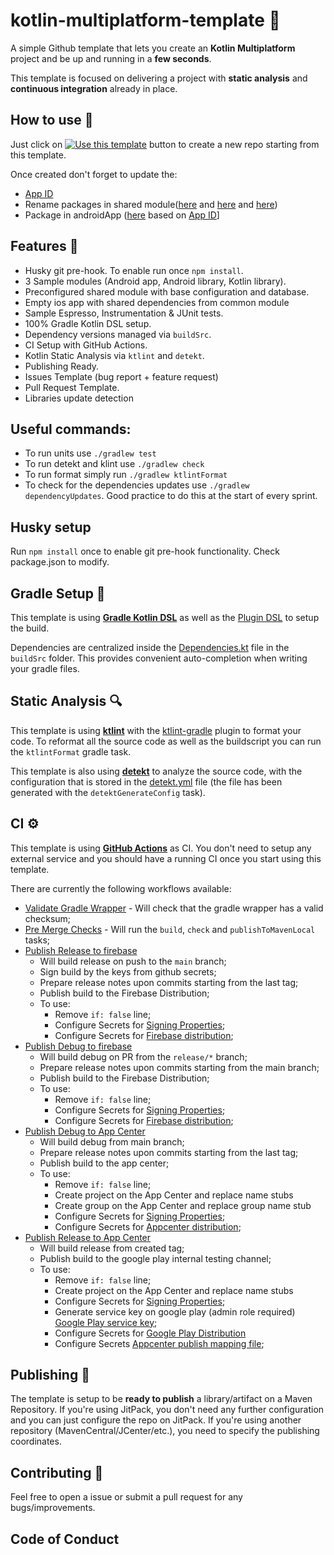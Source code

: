 # kotlin-multiplatform-template 🤖

A simple Github template that lets you create an **Kotlin Multiplatform** project and be up and running in a **few seconds**. 

This template is focused on delivering a project with **static analysis** and **continuous integration** already in place.

## How to use 👣

Just click on [![Use this template](https://img.shields.io/badge/-Use%20this%20template-brightgreen)](https://github.com/CoreWillSoft/kmp-mobile-template/generate) button to create a new repo starting from this template.

Once created don't forget to update the:
- [App ID](buildSrc/src/main/java/Coordinates.kt)
- Rename packages in shared module([here](shared/src/androidMain/kotlin) and [here](shared/src/commonMain/kotlin) and [here](shared/src/iosMain/kotlin))
- Package in androidApp ([here](androidApp/src/main) based on [App ID](buildSrc/src/main/java/Coordinates.kt)]

## Features 🎨

- Husky git pre-hook. To enable run once `npm install`. 
- 3 Sample modules (Android app, Android library, Kotlin library).
- Preconfigured shared module with base configuration and database. 
- Empty ios app with shared dependencies from common module
- Sample Espresso, Instrumentation & JUnit tests.
- 100% Gradle Kotlin DSL setup.
- Dependency versions managed via `buildSrc`.
- CI Setup with GitHub Actions.
- Kotlin Static Analysis via `ktlint` and `detekt`.
- Publishing Ready.
- Issues Template (bug report + feature request)
- Pull Request Template.
- Libraries update detection

## Useful commands:

- To run units use `./gradlew test`
- To run detekt and klint use `./gradlew check`
- To run format simply run `./gradlew ktlintFormat`
- To check for the dependencies updates use `./gradlew dependencyUpdates`. Good practice to do this at the start of every sprint.

## Husky setup

Run `npm install` once to enable git pre-hook functionality. Check package.json to modify.

## Gradle Setup 🐘

This template is using [**Gradle Kotlin DSL**](https://docs.gradle.org/current/userguide/kotlin_dsl.html) as well as the [Plugin DSL](https://docs.gradle.org/current/userguide/plugins.html#sec:plugins_block) to setup the build.

Dependencies are centralized inside the [Dependencies.kt](buildSrc/src/main/java/Dependencies.kt) file in the `buildSrc` folder. This provides convenient auto-completion when writing your gradle files.

## Static Analysis 🔍

This template is using [**ktlint**](https://github.com/pinterest/ktlint) with the [ktlint-gradle](https://github.com/jlleitschuh/ktlint-gradle) plugin to format your code. To reformat all the source code as well as the buildscript you can run the `ktlintFormat` gradle task.

This template is also using [**detekt**](https://github.com/detekt/detekt) to analyze the source code, with the configuration that is stored in the [detekt.yml](quality/detekt/detekt.yml) file (the file has been generated with the `detektGenerateConfig` task).

## CI ⚙️

This template is using [**GitHub Actions**](https://github.com/corewillsoft/kotlin-android-template/actions) as CI. You don't need to setup any external service and you should have a running CI once you start using this template.

There are currently the following workflows available:
- [Validate Gradle Wrapper](.github/workflows/gradle-wrapper-validation.yml) - Will check that the gradle wrapper has a valid checksum;
- [Pre Merge Checks](.github/workflows/pre-merge.yaml) - Will run the `build`, `check` and `publishToMavenLocal` tasks;
- [Publish Release to firebase](.github/workflows/publish_release.yaml)
    - Will build release on push to the `main` branch;
    - Sign build by the keys from github secrets;
    - Prepare release notes upon commits starting from the last tag;
    - Publish build to the Firebase Distribution;
    - To use:
        - Remove `if: false` line;
        - Configure Secrets for [Signing Properties](https://github.com/r0adkll/sign-android-release);
        - Configure Secrets for [Firebase distribution](https://github.com/wzieba/Firebase-Distribution-Github-Action);
- [Publish Debug to firebase](.github/workflows/publish_debug.yaml)
    - Will build debug on PR from the `release/*` branch;
    - Prepare release notes upon commits starting from the main branch;
    - Publish build to the Firebase Distribution;
    - To use:
        - Remove `if: false` line;
        - Configure Secrets for [Signing Properties](https://github.com/r0adkll/sign-android-release);
        - Configure Secrets for [Firebase distribution](https://github.com/wzieba/Firebase-Distribution-Github-Action);
- [Publish Debug to App Center](.github/workflows/beta-to-testers-app-center.yaml)
    - Will build debug from main branch;
    - Prepare release notes upon commits starting from the last tag;
    - Publish build to the app center;
    - To use:
        - Remove `if: false` line;
        - Create project on the App Center and replace name stubs
        - Create group on the App Center and replace group name stub
        - Configure Secrets for [Signing Properties](https://github.com/r0adkll/sign-android-release);
        - Configure Secrets for [Appcenter distribution](https://github.com/wzieba/AppCenter-Github-Action);
- [Publish Release to App Center](.github/workflows/release-to-internal-google-play.yaml)
    - Will build release from created tag;
    - Publish build to the google play internal testing channel;
    - To use:
        - Remove `if: false` line;
        - Create project on the App Center and replace name stubs
        - Configure Secrets for [Signing Properties](https://github.com/r0adkll/sign-android-release);
        - Generate service key on google play (admin role required) [Google Play service key](https://corewillsoft.atlassian.net/wiki/spaces/GENERAL/pages/562659333/Configure+google+play+API+service+account+for+CI);
        - Configure Secrets for [Google Play Distribution](https://github.com/r0adkll/upload-google-play)
        - Configure Secrets [Appcenter publish mapping file](https://github.com/wzieba/AppCenter-Github-Action);


## Publishing 🚀

The template is setup to be **ready to publish** a library/artifact on a Maven Repository. If you're using JitPack, you don't need any further configuration and you can just configure the repo on JitPack. If you're using another repository (MavenCentral/JCenter/etc.), you need to specify the publishing coordinates.

## Contributing 🤝

Feel free to open a issue or submit a pull request for any bugs/improvements.

## Code of Conduct
